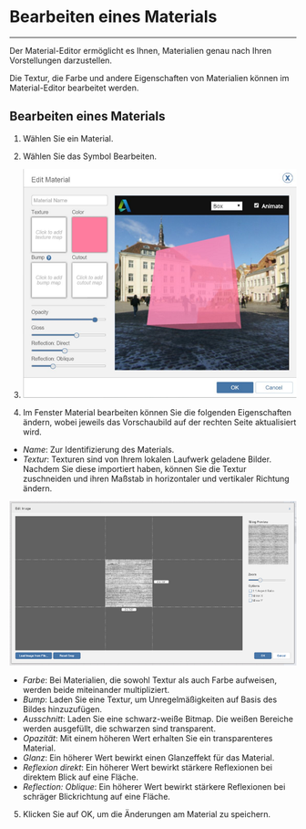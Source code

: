 

# Bearbeiten eines Materials

---

Der Material-Editor ermöglicht es Ihnen, Materialien genau nach Ihren Vorstellungen darzustellen.

Die Textur, die Farbe und andere Eigenschaften von Materialien können im Material-Editor bearbeitet werden.

## Bearbeiten eines Materials

1. Wählen Sie ein Material.
2. Wählen Sie das Symbol Bearbeiten.

3. ![](Images/GUID-71FCAC8F-6698-4ACF-B681-A9DA8AE9C84C-low.png)

4. Im Fenster Material bearbeiten können Sie die folgenden Eigenschaften ändern, wobei jeweils das Vorschaubild auf der rechten Seite aktualisiert wird.

* *Name*: Zur Identifizierung des Materials.
* *Textur*: Texturen sind von Ihrem lokalen Laufwerk geladene Bilder. Nachdem Sie diese importiert haben, können Sie die Textur zuschneiden und ihren Maßstab in horizontaler und vertikaler Richtung ändern.

![](Images/GUID-9EEAD5EE-D2B7-491B-A947-79E865878C17-low.png)

* *Farbe*: Bei Materialien, die sowohl Textur als auch Farbe aufweisen, werden beide miteinander multipliziert.
* *Bump*: Laden Sie eine Textur, um Unregelmäßigkeiten auf Basis des Bildes hinzuzufügen.
* *Ausschnitt*: Laden Sie eine schwarz-weiße Bitmap. Die weißen Bereiche werden ausgefüllt, die schwarzen sind transparent.
* *Opazität*: Mit einem höheren Wert erhalten Sie ein transparenteres Material.
* *Glanz*: Ein höherer Wert bewirkt einen Glanzeffekt für das Material.
* *Reflexion direkt*: Ein höherer Wert bewirkt stärkere Reflexionen bei direktem Blick auf eine Fläche.
* *Reflection: Oblique*: Ein höherer Wert bewirkt stärkere Reflexionen bei schräger Blickrichtung auf eine Fläche.

5. Klicken Sie auf OK, um die Änderungen am Material zu speichern.

